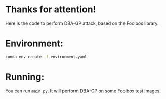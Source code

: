 # Thanks for attention! #
Here is the code to perform DBA-GP attack, based on the Foolbox library.

# Environment: #
```bash
conda env create -f environment.yaml
```

# Running: #
You can run `main.py`. It will perform DBA-GP on some Foolbox test images. 
